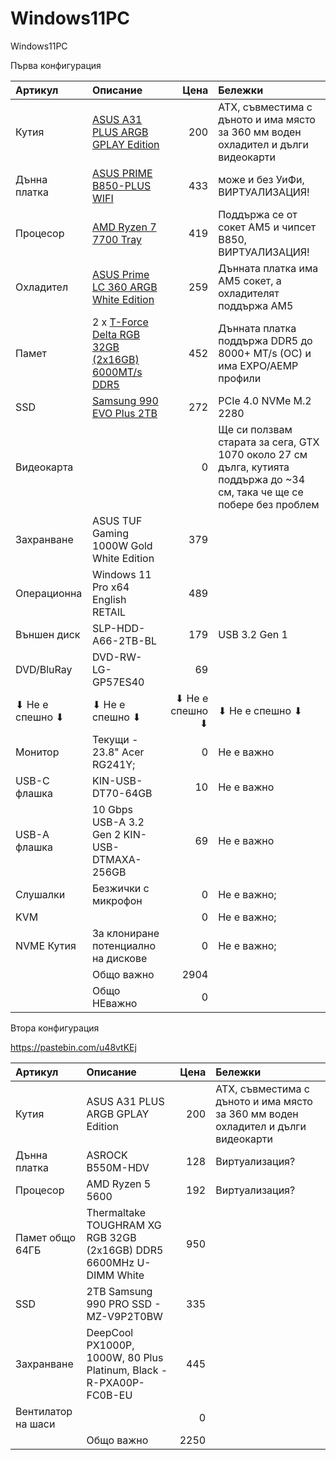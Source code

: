 # Windows11PC
Windows11PC

Първа конфигурация

| Артикул       | Описание                                       | Цена    | Бележки                                            |
| :------------ | :--------------------------------------------- | ------: | :------------------------------------------------- |
| Кутия         | [ASUS A31 PLUS ARGB GPLAY Edition](https://gplay.bg/asus-a31-plus-argb-gplay-edition-2)               | 200     | ATX, съвместима с дъното и има място за 360 мм воден охладител и дълги видеокарти |
| Дънна платка  | [ASUS PRIME B850-PLUS WIFI](https://gplay.bg/asus-prime-b850-plus-wifi)                      | 433     | може и без УиФи, ВИРТУАЛИЗАЦИЯ!                                   |
| Процесор      | [AMD Ryzen 7 7700 Tray](https://gplay.bg/amd-ryzen-7-7700-tray)                          | 419     | Поддържа се от сокет AM5 и чипсет B850, ВИРТУАЛИЗАЦИЯ!            |
| Охладител     | [ASUS Prime LC 360 ARGB White Edition](https://gplay.bg/asus-prime-lc-360-argb-white-edition)           | 259     | Дънната платка има AM5 сокет, а охладителят поддържа AM5 |
| Памет         | 2 x [T-Force Delta RGB 32GB (2x16GB) 6000MT/s DDR5](https://gplay.bg/t-force-delta-rgb-32gb-2x16gb-6000mhz-2)  | 452     | Дънната платка поддържа DDR5 до 8000+ MT/s (OC) и има EXPO/AEMP профили |
| SSD           | [Samsung 990 EVO Plus 2TB](https://gplay.bg/samsung-990-evo-plus-2tb)                       | 272     | PCIe 4.0 NVMe M.2 2280                            |
| Видеокарта    |                                                | 0       | Ще си ползвам старата за сега, GTX 1070 около 27 см дълга, кутията поддържа до ~34 см, така че ще се побере без проблем |
| Захранване    | ASUS TUF Gaming 1000W Gold White Edition       | 379     |                                                   |
| Операционна   | Windows 11 Pro x64 English RETAIL              | 489     |                                                   |
| Външен диск   | SLP-HDD-A66-2TB-BL                             | 179     | USB 3.2 Gen 1                                     |
| DVD/BluRay    | DVD-RW-LG-GP57ES40                             | 69      |                                                   |
| ⬇ Не е спешно ⬇ | ⬇ Не е спешно ⬇                              | ⬇ Не е спешно ⬇  | ⬇ Не е спешно  ⬇                         |
| Монитор       | Текущи - 23.8" Acer RG241Y;                    | 0       | Не е важно                                        |
| USB-C флашка  | KIN-USB-DT70-64GB                              | 10      | Не е важно                                        |
| USB-А флашка  | 10 Gbps USB-A 3.2 Gen 2 KIN-USB-DTMAXA-256GB   | 69      | Не е важно                                        |
| Слушалки      | Безжички с микрофон                            | 0       | Не е важно;                                       |
| KVM           |                                                | 0       | Не е важно;                                       |
| NVME Кутия    | За клониране потенциално на дискове            | 0       | Не е важно;                                       |
|               |  Общо важно                                    | 2904    |                                                   |
|               |  Общо НЕважно                                  | 0       |                                                   |


Втора конфигурация

https://pastebin.com/u48vtKEj

| Артикул       | Описание                                       | Цена    | Бележки                                            |
| :------------ | :--------------------------------------------- | ------: | :------------------------------------------------- |
| Кутия         | ASUS A31 PLUS ARGB GPLAY Edition               | 200     | ATX, съвместима с дъното и има място за 360 мм воден охладител и дълги видеокарти |
| Дънна платка         | ASROCK B550M-HDV               | 128     | Виртуализация?  |
| Процесор         | AMD Ryzen 5 5600               | 192     |  Виртуализация?|
| Памет  общо 64ГБ       | Thermaltake TOUGHRAM XG RGB 32GB (2x16GB) DDR5 6600MHz U-DIMM White  |   950   |  |
| SSD         | 2TB Samsung 990 PRO SSD - MZ-V9P2T0BW               | 335     |  |
| Захранване         | DeepCool PX1000P, 1000W, 80 Plus Platinum, Black - R-PXA00P-FC0B-EU       | 445     |  |
| Вентилатор на шаси         |               | 0     |  |
|               |  Общо важно                                    | 2250    |
